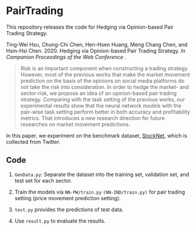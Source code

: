 # PairTrading

This repository releases the code for Hedging via Opinion-based Pair Trading Strategy.

Ting-Wei Hsu, Chung-Chi Chen, Hen-Hsen Huang, Meng Chang Chen, and Hsin-Hsi Chen. 2020. Hedging via Opinion-based Pair Trading Strategy. *In Companion Proceedings of the Web Conference* .

>Risk is an important component when constructing a trading strategy. However, most of the previous works that make the market movement prediction on the basis of the opinions on social media platforms do not take the risk into consideration. In order to hedge the market- and sector-risk, we propose an idea of an opinion-based pair trading strategy. Comparing with the task setting of the previous works, our experimental results show that the neural network models with the pair-wise task setting perform better in both accuracy and profitability metrics. That introduces a new research direction for future researches on market movement predictions.

In this paper, we experiment on the benchmark dataset, [StockNet](https://github.com/yumoxu/stocknet-dataset), which is collected from Twitter. 


## Code

1. `GenData.py`: Separate the dataset into the training set, validation set, and test set for each sector.

2. Train the models via `NN-PW/train.py` `(NN-IND/train.py)` for pair trading setting (price movement prediction setting).

3. `test.py` provides the predictions of test data.

4. Use `result.py` to evaluate the results.
